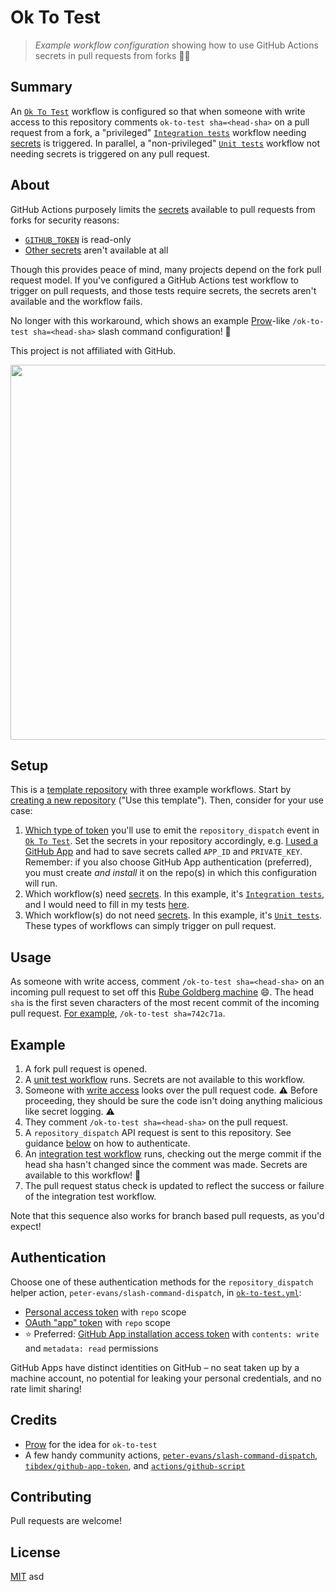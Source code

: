 # Ok To Test
> _Example workflow configuration_ showing how to use GitHub Actions secrets in pull requests from forks 🍴🔑

## Summary
An [`Ok To Test`](https://github.com/imjohnbo/ok-to-test/blob/master/.github/workflows/ok-to-test.yml) workflow is configured so that when someone with write access to this repository comments `ok-to-test sha=<head-sha>` on a pull request from a fork, a "privileged" [`Integration tests`](https://github.com/imjohnbo/ok-to-test/blob/master/.github/workflows/integration.yml) workflow needing [secrets](https://docs.github.com/en/free-pro-team@latest/actions/reference/encrypted-secrets#about-encrypted-secrets) is triggered. In parallel, a "non-privileged" [`Unit tests`](https://github.com/imjohnbo/ok-to-test/blob/master/.github/workflows/unit.yml) workflow not needing secrets is triggered on any pull request.

## About

GitHub Actions purposely limits the [secrets](https://help.github.com/en/actions/configuring-and-managing-workflows/creating-and-storing-encrypted-secrets) available to pull requests from forks for security reasons:
- [`GITHUB_TOKEN`](https://help.github.com/en/actions/configuring-and-managing-workflows/authenticating-with-the-github_token#permissions-for-the-github_token) is read-only
- [Other secrets](https://help.github.com/en/actions/configuring-and-managing-workflows/creating-and-storing-encrypted-secrets#using-encrypted-secrets-in-a-workflow) aren't available at all

Though this provides peace of mind, many projects depend on the fork pull request model. If you've configured a GitHub Actions test workflow to trigger on pull requests, and those tests require secrets, the secrets aren't available and the workflow fails.

No longer with this workaround, which shows an example [Prow](https://prow.k8s.io/command-help)-like `/ok-to-test sha=<head-sha>` slash command configuration! 🥳 

This project is not affiliated with GitHub.

<p align="center">
    <img src="https://user-images.githubusercontent.com/2993937/101568108-0b2d4980-39a0-11eb-9e87-d838ae934097.png" width="600" />
</p>

## Setup

This is a [template repository](https://docs.github.com/en/free-pro-team@latest/github/creating-cloning-and-archiving-repositories/creating-a-repository-from-a-template#about-repository-templates) with three example workflows. Start by [creating a new repository](https://docs.github.com/en/free-pro-team@latest/github/creating-cloning-and-archiving-repositories/creating-a-repository-from-a-template#creating-a-repository-from-a-template) ("Use this template"). Then, consider for your use case:
1. [Which type of token](#Authentication) you'll use to emit the `repository_dispatch` event in [`Ok To Test`](https://github.com/imjohnbo/ok-to-test/blob/master/.github/workflows/ok-to-test.yml). Set the secrets in your repository accordingly, e.g. [I used a GitHub App](https://github.com/imjohnbo/ok-to-test/blob/master/.github/workflows/ok-to-test.yml#L20-L21) and had to save secrets called `APP_ID` and `PRIVATE_KEY`. Remember: if you also choose GitHub App authentication (preferred), you must create _and install_ it on the repo(s) in which this configuration will run.
2. Which workflow(s) need [secrets](https://docs.github.com/en/free-pro-team@latest/actions/reference/encrypted-secrets#about-encrypted-secrets). In this example, it's [`Integration tests`](https://github.com/imjohnbo/ok-to-test/blob/master/.github/workflows/integration.yml), and I would need to fill in my tests [here](https://github.com/imjohnbo/ok-to-test/blob/master/.github/workflows/integration.yml#L36).
3. Which workflow(s) do not need [secrets](https://docs.github.com/en/free-pro-team@latest/actions/reference/encrypted-secrets#about-encrypted-secrets). In this example, it's [`Unit tests`](https://github.com/imjohnbo/ok-to-test/blob/master/.github/workflows/unit.yml). These types of workflows can simply trigger on pull request.

## Usage

As someone with write access, comment `/ok-to-test sha=<head-sha>` on an incoming pull request to set off this [Rube Goldberg machine](https://en.wikipedia.org/wiki/Rube_Goldberg_machine) 😄. The head `sha` is the first seven characters of the most recent commit of the incoming pull request. [For example](https://github.com/imjohnbo/ok-to-test/pull/5#issuecomment-635368312), `/ok-to-test sha=742c71a`.

## Example

1. A fork pull request is opened.
2. A [unit test workflow](.github/workflows/unit.yml) runs. Secrets are not available to this workflow.
3. Someone with [write access](https://help.github.com/en/github/getting-started-with-github/access-permissions-on-github) looks over the pull request code. ⚠️ Before proceeding, they should be sure the code isn't doing anything malicious like secret logging. ⚠️
4. They comment `/ok-to-test sha=<head-sha>` on the pull request.
5. A `repository_dispatch` API request is sent to this repository. See guidance [below](#Authentication) on how to authenticate.
6. An [integration test workflow](.github/workflows/integration.yml) runs, checking out the merge commit if the head sha hasn't changed since the comment was made. Secrets are available to this workflow! 💫
7. The pull request status check is updated to reflect the success or failure of the integration test workflow.

Note that this sequence also works for branch based pull requests, as you'd expect!

## Authentication

Choose one of these authentication methods for the `repository_dispatch` helper action, `peter-evans/slash-command-dispatch`, in [`ok-to-test.yml`](.github/workflows/ok-to-test.yml):
- [Personal access token](https://help.github.com/en/github/authenticating-to-github/creating-a-personal-access-token-for-the-command-line) with `repo` scope
- [OAuth "app" token](https://developer.github.com/v3/#oauth2-token-sent-in-a-header) with `repo` scope
- ⭐️ Preferred: [GitHub App installation access token](https://developer.github.com/apps/building-github-apps/authenticating-with-github-apps/#authenticating-as-an-installation) with `contents: write` and `metadata: read` permissions

GitHub Apps have distinct identities on GitHub – no seat taken up by a machine account, no potential for leaking your personal credentials, and no rate limit sharing!

## Credits

- [Prow](https://prow.k8s.io/command-help) for the idea for `ok-to-test`
- A few handy community actions, [`peter-evans/slash-command-dispatch`](https://github.com/peter-evans/slash-command-dispatch), [`tibdex/github-app-token`](https://github.com/tibdex/github-app-token), and [`actions/github-script`](https://github.com/actions/github-script)

## Contributing

Pull requests are welcome!

## License

[MIT](LICENSE)
asd
